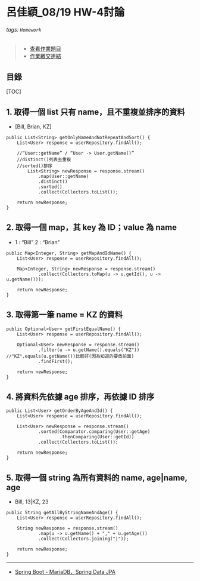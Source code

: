 # 呂佳穎_08/19 HW-4討論

###### tags: `Homework`

>- [查看作業題目](https://hackmd.io/@kazzy/S1K5Lu5R9)
>- [作業繳交連結](https://docs.google.com/spreadsheets/d/1eF2svTzyUDSU5yD7Jo5kaLVfoZgovYAjqck08a9IDwM/edit#gid=1339301770)

## 目錄
[TOC]

## 1. 取得一個 list 只有 name，且不重複並排序的資料
* [Bill, Brian, KZ]

```java=
public List<String> getOnlyNameAndNotRepeatAndSort() {
    List<User> response = userRepository.findAll();

    //“User::getName” / “User -> User.getName()”
    //distinct()列表去重複
    //sorted()排序
        List<String> newResponse = response.stream()
            .map(User::getName)
            .distinct()
            .sorted()
            .collect(Collectors.toList());

    return newResponse;
}
```


## 2. 取得一個 map，其 key 為 ID；value 為 name
* 1 : “Bill”
    2 : “Brian”

```java=
public Map<Integer, String> getMapAndIdName() {
    List<User> response = userRepository.findAll();

    Map<Integer, String> newResponse = response.stream()
            .collect(Collectors.toMap(u -> u.getId(), u -> u.getName()));

    return newResponse;
}
```


## 3. 取得第一筆 name = KZ 的資料

```java=
public Optional<User> getFirstEqualName() {
    List<User> response = userRepository.findAll();

    Optional<User> newResponse = response.stream()
            .filter(u -> u.getName().equals("KZ")) //"KZ".equals(u.getName())比較好(因為知道的要放前面)
            .findFirst();

    return newResponse;
}
```

## 4. 將資料先依據 age 排序，再依據 ID 排序

```java=
public List<User> getOrderByAgeAndId() {
    List<User> response = userRepository.findAll();

    List<User> newResponse = response.stream()
            .sorted(Comparator.comparing(User::getAge)
                    .thenComparing(User::getId))
            .collect(Collectors.toList());

    return newResponse;
}
```

## 5. 取得一個 string 為所有資料的 name, age|name, age
* Bill, 13|KZ, 23

```java=
public String getAllByStringNameAndAge() {
    List<User> response = userRepository.findAll();

    String newResponse = response.stream()
            .map(u -> u.getName() + "," + u.getAge())
            .collect(Collectors.joining("|"));

    return newResponse;
}
```

---
* [Spring Boot - MariaDB、Spring Data JPA](https://hackmd.io/@IDdlPCCwQoeX-9DvmEbLyw/rylcdypRc)
